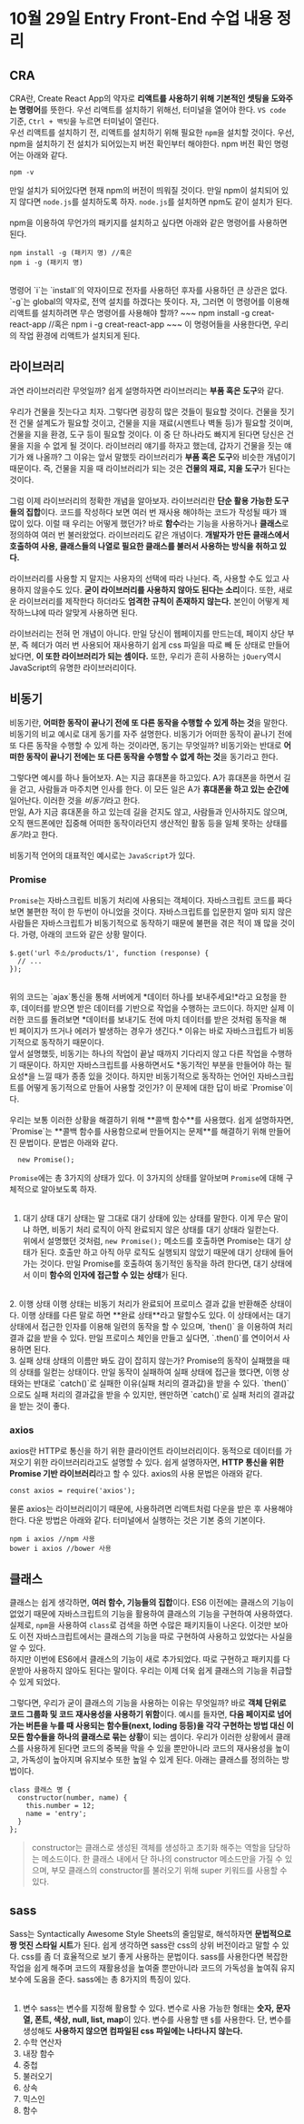 # 10월 29일 Entry Front-End 수업 내용 정리

## CRA
CRA란, Create React App의 약자로 **리액트를 사용하기 위해 기본적인 셋팅을 도와주는 명령어**를 뜻한다. 우선 리액트를 설치하기 위해선, 터미널을 열어야 한다.
`VS code` 기준, `Ctrl + 백팃`을 누르면 터미널이 열린다.
<br>
우선 리액트를 설치하기 전, 리액트를 설치하기 위해 필요한 `npm`을 설치할 것이다. 우선, npm을 설치하기 전 설치가 되어있는지 버전 확인부터 해야한다. npm 버전 확인 명령어는 아래와 같다.
~~~
npm -v
~~~
만일 설치가 되어있다면 현재 npm의 버전이 띄워질 것이다. 만일 npm이 설치되어 있지 않다면 `node.js`를 설치하도록 하자. `node.js`를 설치하면 npm도 같이 설치가 된다. <br><br>
npm을 이용하여 무언가의 패키지를 설치하고 싶다면 아래와 같은 명령어를 사용하면 된다.
~~~
npm install -g (패키지 명) //혹은
npm i -g (패키지 명)
~~~
<br>
명령어 `i`는 `install`의 약자이므로 전자를 사용하던 후자를 사용하던 큰 상관은 없다. `-g`는 global의 약자로, 전역 설치를 하겠다는 뜻이다. 자, 그러면 이 명령어를 이용해 리액트를 설치하려면 무슨 명령어를 사용해야 할까?
~~~
npm install -g creat-react-app //혹은
npm i -g creat-react-app
~~~
이 명령어들을 사용한다면, 우리의 작업 환경에 리액트가 설치되게 된다.

## 라이브러리
과연 라이브러리란 무엇일까? 쉽게 설명하자면 라이브러리는 **부품 혹은 도구**와 같다. <br><br>
우리가 건물을 짓는다고 치자. 그렇다면 굉장히 많은 것들이 필요할 것이다. 건물을 짓기 전 건물 설계도가 필요할 것이고, 건물을 지을 재료(시멘트나 벽돌 등)가 필요할 것이며, 건물을 지을 환경, 도구 등이 필요할 것이다. 이 중 단 하나라도 빠지게 된다면 당신은 건물을 지을 수 없게 될 것이다. 라이브러리 얘기를 하자고 했는데, 갑자기 건물을 짓는 얘기가 왜 나올까? 그 이유는 앞서 말했듯 라이브러리가 **부품 혹은 도구**와 비슷한 개념이기 때문이다. 즉, 건물을 지을 때 라이브러리가 되는 것은 **건물의 재료, 지을 도구**가 된다는 것이다. <br><br>
그럼 이제 라이브러리의 정확한 개념을 알아보자. 라이브러리란 **단순 활용 가능한 도구들의 집합**이다. 코드를 작성하다 보면 여러 번 재사용 해야하는 코드가 작성될 때가 꽤 많이 있다. 이럴 때 우리는 어떻게 했던가? 바로 **함수**라는 기능을 사용하거나 **클래스**로 정의하여 여러 번 불러왔었다. 라이브러리도 같은 개념이다. **개발자가 만든 클래스에서 호출하여 사용, 클래스들의 나열로 필요한 클래스를 불러서 사용하는 방식을 취하고 있다.** <br><br>
라이브러리를 사용할 지 말지는 사용자의 선택에 따라 나뉜다. 즉, 사용할 수도 있고 사용하지 않을수도 있다. **굳이 라이브러리를 사용하지 않아도 된다는 소리**이다. 또한, 새로운 라이브러리를 제작한다 하더라도 **엄격한 규칙이 존재하지 않는다.** 본인이 어떻게 제작하느냐에 따라 알맞게 사용하면 된다. <br><br>
라이브러리는 전혀 먼 개념이 아니다. 만일 당신이 웹페이지를 만드는데, 페이지 상단 부분, 즉 헤더가 여러 번 사용되어 재사용하기 쉽게 css 파일을 따로 빼 둔 상태로 만들어 놨다면, **이 또한 라이브러리가 되는 셈이다.** 또한, 우리가 흔히 사용하는 `jQuery`역시 JavaScript의 유명한 라이브러리이다.

## 비동기
비동기란, **어떠한 동작이 끝나기 전에 또 다른 동작을 수행할 수 있게 하는 것**을 말한다. 비동기의 비교 예시로 대게 동기를 자주 설명한다. 비동기가 어떠한 동작이 끝나기 전에 또 다른 동작을 수행할 수 있게 하는 것이라면, 동기는 무엇일까? 비동기와는 반대로 **어떠한 동작이 끝나기 전에는 또 다른 동작을 수행할 수 없게 하는 것**을 동기라고 한다. <br><br>
그렇다면 예시를 하나 들어보자. A는 지금 휴대폰을 하고있다. A가 휴대폰을 하면서 길을 걷고, 사람들과 마주치면 인사를 한다. 이 모든 일은 A가 **휴대폰을 하고 있는 순간에** 일어난다. 이러한 것을 *비동기*라고 한다. <br>
만일, A가 지금 휴대폰을 하고 있는데 길을 걷지도 않고, 사람들과 인사하지도 않으며, 오직 핸드폰에만 집중해 어떠한 동작이라던지 생산적인 활동 등을 일체 못하는 상태를 *동기*라고 한다. <br> <br>
비동기적 언어의 대표적인 예시로는 `JavaScript`가 있다.

### Promise
`Promise`는 자바스크립트 비동기 처리에 사용되는 객체이다. 자바스크립트 코드를 짜다보면 불편한 적이 한 두번이 아니었을 것이다. 자바스크립트를 입문한지 얼마 되지 않은 사람들은 자바스크립트가 비동기적으로 동작하기 때문에 불편을 겪은 적이 꽤 많을 것이다. 가령, 아래의 코드와 같은 상황 말이다. 
<br>
~~~
$.get('url 주소/products/1', function (response) {
  // ...
});
~~~
<br>
위의 코드는 `ajax`통신을 통해 서버에게 *데이터 하나를 보내주세요!*라고 요청을 한 후, 데이터를 받으면 받은 데이터를 기반으로 작업을 수행하는 코드이다. 하지만 실제 이러한 코드를 돌려보면 *데이터를 보내기도 전에 마치 데이터를 받은 것처럼 동작을 해 빈 페이지가 뜨거나 에러가 발생하는 경우가 생긴다.* 이유는 바로 자바스크립트가 비동기적으로 동작하기 때문이다. <br>
앞서 설명했듯, 비동기는 하나의 작업이 끝날 때까지 기다리지 않고 다른 작업을 수행하기 때문이다. 하지만 자바스크립트를 사용하면서도 *동기적인 부분을 만들어야 하는 필요성*을 느낄 때가 종종 있을 것이다. 하지만 비동기적으로 동작하는 언어인 자바스크립트를 어떻게 동기적으로 만들어 사용할 것인가? 이 문제에 대한 답이 바로 `Promise`이다. <br><br>
우리는 보통 이러한 상황을 해결하기 위해 **콜백 함수**를 사용했다. 쉽게 설명하자면, `Promise`는 **콜백 함수를 사용함으로써 만들어지는 문제**를 해결하기 위해 만들어진 문법이다. 문법은 아래와 같다.<br>

~~~
  new Promise();  
~~~

`Promise`에는 총 3가지의 상태가 있다. 이 3가지의 상태를 알아보며 `Promise`에 대해 구체적으로 알아보도록 하자. <br><br>

1. 대기 상태
대기 상태는 말 그대로 대기 상태에 있는 상태를 말한다. 이게 무슨 말이냐 하면, 비동기 처리 로직이 아직 완료되지 않은 상태를 대기 상태라 일컫는다. <br>
위에서 설명했던 것처럼, `new Promise();` 메소드를 호출하면 Promise는 대기 상태가 된다. 호출만 하고 아직 아무 로직도 실행되지 않았기 때문에 대기 상태에 들어가는 것이다. 만일 Promise를 호출하여 동기적인 동작을 하려 한다면, 대기 상태에서 이미 **함수의 인자에 접근할 수 있는 상태**가 된다.
<br>
2. 이행 상태
이행 상태는 비동기 처리가 완료되어 프로미스 결과 값을 반환해준 상태이다. 이행 상태를 다른 말로 하면 **완료 상태**라고 말할수도 있다. 이 상태에서는 대기 상태에서 접근한 인자를 이용해 일련의 동작을 할 수 있으며, `then()` 을 이용하여 처리 결과 값을 받을 수 있다. 만일 프로미스 체인을 만들고 싶다면, `.then()`를 연이어서 사용하면 된다.  <br>
3. 실패 상태
상태의 이름만 봐도 감이 잡히지 않는가? Promise의 동작이 실패했을 때의 상태를 일컫는 상태이다. 만일 동작이 실패하여 실패 상태에 접근을 했다면, 이행 상태와는 반대로 `catch()`로 실패한 이유(실패 처리의 결과값)을 받을 수 있다. `then()`으로도 실패 처리의 결과값을 받을 수 있지만, 왠만하면 `catch()`로 실패 처리의 결과값을 받는 것이 좋다. <br>

### axios
axios란 HTTP로 통신을 하기 위한 클라이언트 라이브러리이다. 동적으로 데이터를 가져오기 위한 라이브러리라고도 설명할 수 있다. 쉽게 설명하자면, **HTTP 통신을 위한 Promise 기반 라이브러리**라고 할 수 있다. axios의 사용 문법은 아래와 같다. <br>
~~~
const axios = require('axios');
~~~

물론 axios는 라이브러리이기 때문에, 사용하려면 리액트처럼 다운을 받은 후 사용해야 한다. 다운 방법은 아래와 같다. 터미널에서 실행하는 것은 기본 중의 기본이다. <br>
~~~
npm i axios //npm 사용
bower i axios //bower 사용
~~~

## 클래스
클래스는 쉽게 생각하면, **여러 함수, 기능들의 집합**이다. ES6 이전에는 클래스의 기능이 없었기 때문에 자바스크립트의 기능을 활용하여 클래스의 기능을 구현하여 사용하였다. 실제로, `npm`을 사용하여 `class`로 검색을 하면 수많은 패키지들이 나온다. 이것만 보아도 이전 자바스크립트에서는 클래스의 기능을 따로 구현하여 사용하고 있었다는 사실을 알 수 있다. <br>
하지만 이번에 ES6에서 클래스의 기능이 새로 추가되었다. 따로 구현하고 패키지를 다운받아 사용하지 않아도 된다는 말이다. 우리는 이제 더욱 쉽게 클래스의 기능을 취급할 수 있게 되었다.  <br> <br>
그렇다면, 우리가 굳이 클래스의 기능을 사용하는 이유는 무엇일까? 바로 **객체 단위로 코드 그룹화 및 코드 재사용성을 사용하기 위함**이다. 예시를 들자면, **다음 페이지로 넘어가는 버튼을 누를 때 사용되는 함수들(next, loding 등등)을 각각 구현하는 방법 대신 이 모든 함수들을 하나의 클래스로 묶는 상황**이 되는 셈이다. 우리가 이러한 상황에서 클래스를 사용하게 된다면 코드의 중복을 막을 수 있을 뿐만아니라 코드의 재사용성을 높이고, 가독성이 높아지며 유지보수 또한 높일 수 있게 된다. 아래는 클래스를 정의하는 방법이다. <br>

~~~
class 클래스 명 {
  constructor(number, name) {
    this.number = 12;
    name = 'entry';
  }
};
~~~

> constructor는 클래스로 생성된 객체를 생성하고 초기화 해주는 역할을 담당하는 메소드이다. 한 클래스 내에서 단 하나의 constructor 메소드만을 가질 수 있으며, 부모 클래스의 constructor를 불러오기 위해 super 키워드를 사용할 수 있다.

## sass
Sass는 Syntactically Awesome Style Sheets의 줄임말로, 해석하자면 **문법적으로 짱 멋진 스타일 시트**가 된다. 쉽게 생각하면 sass란 css의 상위 버전이라고 말할 수 있다. css를 좀 더 효율적으로 보기 좋게 사용하는 문법이다. sass를 사용한다면 복잡한 작업을 쉽게 해주며 코드의 재활용성을 높여줄 뿐만아니라 코드의 가독성을 높여줘 유지보수에 도움을 준다. sass에는 총 8가지의 특징이 있다. <br><br>

1. 변수
sass는 변수를 지정해 활용할 수 있다. 변수로 사용 가능한 형태는 **숫자, 문자열, 폰트, 색상, null, list, map**이 있다. 변수를 사용할 땐 `$`를 사용한다. 단, 변수를 생성해도 **사용하지 않으면 컴파일된 css 파일에는 나타나지 않는다.** <br>
2. 수학 연산자
3. 내장 함수
4. 중첩
5. 불러오기
6. 상속
7. 믹스인
8. 함수